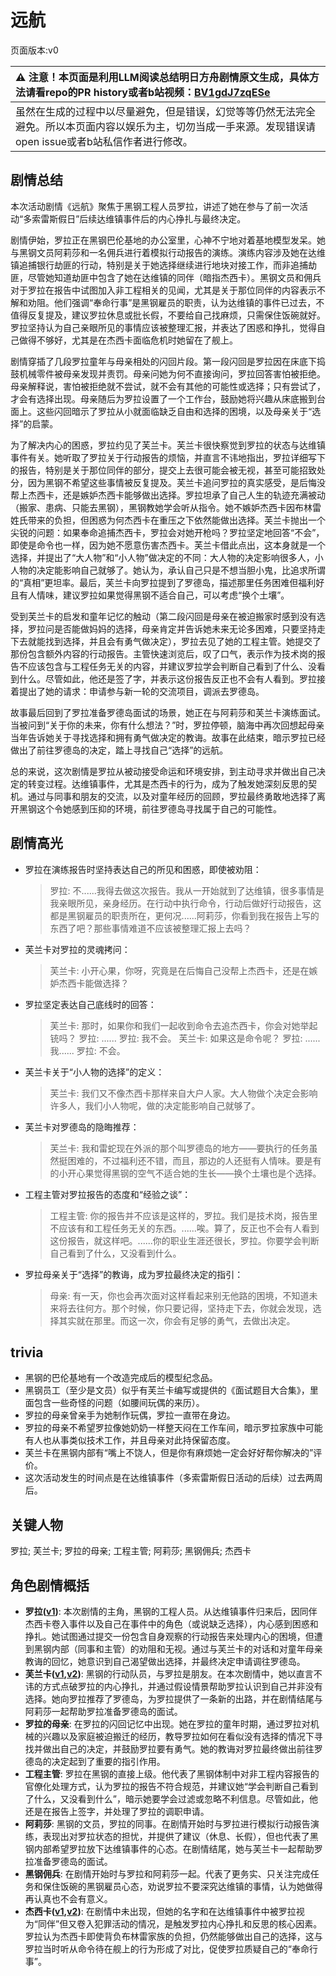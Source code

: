 # 远航
页面版本:v0
 

| :warning: 注意！本页面是利用LLM阅读总结明日方舟剧情原文生成，具体方法请看repo的PR history或者b站视频：[BV1gdJ7zqESe](https://www.bilibili.com/video/BV1gdJ7zqESe/)         |
|:----------------------------|
| 虽然在生成的过程中以尽量避免，但是错误，幻觉等等仍然无法完全避免。所以本页面内容以娱乐为主，切勿当成一手来源。发现错误请open issue或者b站私信作者进行修改。|



## 剧情总结
本次活动剧情《远航》聚焦于黑钢工程人员罗拉，讲述了她在参与了前一次活动“多索雷斯假日”后续达维镇事件后的内心挣扎与最终决定。

剧情伊始，罗拉正在黑钢巴伦基地的办公室里，心神不宁地对着基地模型发呆。她与黑钢文员阿莉莎和一名佣兵进行着模拟行动报告的演练。演练内容涉及她在达维镇追捕银行劫匪的行动，特别是关于她选择继续进行地块对接工作，而非追捕劫匪，尽管她知道劫匪中包含了她在达维镇的同伴（暗指杰西卡）。黑钢文员和佣兵对于罗拉在报告中试图加入非工程相关的见闻，尤其是关于那位同伴的内容表示不解和劝阻。他们强调“奉命行事”是黑钢雇员的职责，认为达维镇的事件已过去，不值得反复提及，建议罗拉休息或批长假，不要给自己找麻烦，只需保住饭碗就好。罗拉坚持认为自己亲眼所见的事情应该被整理汇报，并表达了困惑和挣扎，觉得自己做得不够好，尤其是在杰西卡面临危机时她留在了舰上。

剧情穿插了几段罗拉童年与母亲相处的闪回片段。第一段闪回是罗拉因在床底下捣鼓机械零件被母亲发现并责罚。母亲问她为何不直接询问，罗拉回答害怕被拒绝。母亲解释说，害怕被拒绝就不尝试，就不会有其他的可能性或选择；只有尝试了，才会有选择出现。母亲随后为罗拉设置了一个工作台，鼓励她将兴趣从床底搬到台面上。这些闪回暗示了罗拉从小就面临缺乏自由和选择的困境，以及母亲关于“选择”的启蒙。

为了解决内心的困惑，罗拉约见了芙兰卡。芙兰卡很快察觉到罗拉的状态与达维镇事件有关。她听取了罗拉关于行动报告的烦恼，并直言不讳地指出，罗拉详细写下的报告，特别是关于那位同伴的部分，提交上去很可能会被无视，甚至可能招致处分，因为黑钢不希望这些事情被反复提及。芙兰卡追问罗拉的真实感受，是后悔没帮上杰西卡，还是嫉妒杰西卡能够做出选择。罗拉坦承了自己人生的轨迹充满被动（搬家、患病、只能去黑钢），黑钢教她学会听从指令。她不嫉妒杰西卡因布林雷姓氏带来的负担，但困惑为何杰西卡在重压之下依然能做出选择。芙兰卡抛出一个尖锐的问题：如果奉命追捕杰西卡，罗拉会对她开枪吗？罗拉坚定地回答“不会”，即使是命令也一样，因为她不愿意伤害杰西卡。芙兰卡借此点出，这本身就是一个选择，并提出了“大人物”和“小人物”做决定的不同：大人物的决定影响很多人，小人物的决定能影响自己就够了。她认为，承认自己只是不想当胆小鬼，比追求所谓的“真相”更坦率。最后，芙兰卡向罗拉提到了罗德岛，描述那里任务困难但福利好且有人情味，建议罗拉如果觉得黑钢不适合自己，可以考虑“换个土壤”。

受到芙兰卡的启发和童年记忆的触动（第二段闪回是母亲在被迫搬家时感到没有选择，罗拉问是否能做妈妈的选择，母亲肯定并告诉她未来无论多困难，只要坚持走下去就能找到选择，并且会有勇气做决定），罗拉去见了她的工程主管。她提交了那份包含额外内容的行动报告。主管快速浏览后，叹了口气，表示作为技术岗的报告不应该包含与工程任务无关的内容，并建议罗拉学会判断自己看到了什么、没看到什么。尽管如此，他还是签了字，并表示这份报告反正也不会有人看到。罗拉接着提出了她的请求：申请参与新一轮的交流项目，调派去罗德岛。

故事最后回到了罗拉准备罗德岛面试的场景，她正在与阿莉莎和芙兰卡演练面试。当被问到“关于你的未来，你有什么想法？”时，罗拉停顿，脑海中再次回想起母亲当年告诉她关于寻找选择和拥有勇气做决定的教诲。故事在此结束，暗示罗拉已经做出了前往罗德岛的决定，踏上寻找自己“选择”的远航。

总的来说，这次剧情是罗拉从被动接受命运和环境安排，到主动寻求并做出自己决定的转变过程。达维镇事件，尤其是杰西卡的行为，成为了触发她深刻反思的契机。通过与同事和朋友的交流，以及对童年经历的回顾，罗拉最终勇敢地选择了离开黑钢这个令她感到压抑的环境，前往罗德岛寻找属于自己的可能性。
## 剧情高光
*   罗拉在演练报告时坚持表达自己的所见和困惑，即使被劝阻：
    > 罗拉: 不......我得去做这次报告。我从一开始就到了达维镇，很多事情是我亲眼所见，亲身经历。在行动中执行命令，行动后做好行动报告，这都是黑钢雇员的职责所在，更何况......阿莉莎，你看到我在报告上写的东西了吧？那些事情难道不应该被整理汇报上去吗？
*   芙兰卡对罗拉的灵魂拷问：
    > 芙兰卡: 小开心果，你呀，究竟是在后悔自己没帮上杰西卡，还是在嫉妒杰西卡能做选择？
*   罗拉坚定表达自己底线时的回答：
    > 芙兰卡: 那时，如果你和我们一起收到命令去追杰西卡，你会对她举起铳吗？
    > 罗拉: ......
    > 罗拉: 我不会。
    > 芙兰卡: 如果这是命令呢？
    > 罗拉: ......我......
    > 罗拉: 不会。
*   芙兰卡关于“小人物的选择”的定义：
    > 芙兰卡: 我们又不像杰西卡那样来自大户人家。大人物做个决定会影响许多人，我们小人物呢，做的决定能影响自己就够了。
*   芙兰卡对罗德岛的隐晦推荐：
    > 芙兰卡: 我和雷蛇现在外派的那个叫罗德岛的地方——要执行的任务虽然挺困难的，不过福利还不错，而且，那边的人还挺有人情味。要是有的小开心果觉得黑钢的空气不适合她的生长——换个土壤也是个选择。
*   工程主管对罗拉报告的态度和“经验之谈”：
    > 工程主管: 你的报告并不应该是这样的，罗拉。我们是技术岗，报告里不应该有和工程任务无关的东西。......唉。算了，反正也不会有人看到这份报告，就这样吧。......你的职业生涯还很长，罗拉。你要学会判断自己看到了什么，又没看到什么。
*   罗拉母亲关于“选择”的教诲，成为罗拉最终决定的指引：
    > 母亲: 有一天，你也会再次面对这样看起来别无他路的困境，不知道未来将去往何方。那个时候，你只要记得，坚持走下去，你就会发现，选择其实就在那里。而这一次，你会有足够的勇气，去做出决定。
## trivia
*   黑钢的巴伦基地有一个改造完成后的模型纪念品。
*   黑钢员工（至少是文员）似乎有芙兰卡编写或提供的《面试题目大合集》，里面包含一些奇怪的问题（如腰间玩偶的来历）。
*   罗拉的母亲曾亲手为她制作玩偶，罗拉一直带在身边。
*   罗拉的母亲不希望罗拉像她奶奶一样整天闷在工作车间，暗示罗拉家族中可能有人也从事类似技术工作，并且母亲对此持保留态度。
*   芙兰卡在黑钢内部有“嘴上不饶人，但是你有麻烦她一定会好好帮你解决的”评价。
*   这次活动发生的时间点是在达维镇事件（多索雷斯假日活动的后续）过去两周后。
## 关键人物
罗拉; 芙兰卡; 罗拉的母亲; 工程主管; 阿莉莎; 黑钢佣兵; 杰西卡
## 角色剧情概括
-   **罗拉([v1](../chars/extended_char_luo_la.md))**: 本次剧情的主角，黑钢的工程人员。从达维镇事件归来后，因同伴杰西卡卷入事件以及自己在事件中的角色（或说缺乏选择），内心感到困惑和挣扎。她试图通过提交一份包含自身观察的行动报告来处理内心的困境，但遭到黑钢内部（同事和主管）的劝阻和无视。通过与芙兰卡的对话和对童年母亲教诲的回忆，她意识到自己渴望做出选择，并最终决定申请调往罗德岛。
-   **芙兰卡([v1](../chars/char_106_franka.md),[v2](../char_v3/char_106_franka.md))**: 黑钢的行动队员，与罗拉是朋友。在本次剧情中，她以直言不讳的方式点破罗拉的内心挣扎，并通过假设情景帮助罗拉认识到自己并非没有选择。她向罗拉推荐了罗德岛，为罗拉提供了一条新的出路，并在剧情结尾与阿莉莎一起帮助罗拉准备罗德岛的面试。
-   **罗拉的母亲**: 在罗拉的闪回记忆中出现。她在罗拉的童年时期，通过罗拉对机械的兴趣以及家庭被迫搬迁的经历，教导罗拉如何在看似没有选择的情况下寻找并做出自己的决定，并鼓励罗拉要有勇气。她的教诲对罗拉最终做出前往罗德岛的决定起到了重要的指引作用。
-   **工程主管**: 罗拉在黑钢的直接上级。他代表了黑钢体制中对非工程内容报告的官僚化处理方式，认为罗拉的报告不符合规范，并建议她“学会判断自己看到了什么，又没看到什么”，暗示她要学会过滤或忽略不利信息。尽管如此，他还是在报告上签字，并处理了罗拉的调职申请。
-   **阿莉莎**: 黑钢的文员，罗拉的同事。在剧情开始时与罗拉进行模拟行动报告演练，表现出对罗拉状态的担忧，并提供了建议（休息、长假），但也代表了黑钢内部希望罗拉放下达维镇事件的心态。在剧情结尾，她与芙兰卡一起帮助罗拉准备罗德岛的面试。
-   **黑钢佣兵**: 在剧情开始时与罗拉和阿莉莎一起。代表了更务实、只关注完成任务和保住饭碗的黑钢雇员心态，劝说罗拉不要深究达维镇的事情，认为她做得再认真也不会有意义。
-   **杰西卡([v1](../chars/char_235_jesica.md),[v2](../char_v3/char_235_jesica.md))**: 在剧情中未出现，但她的名字和在达维镇事件中被罗拉视为“同伴”但又卷入犯罪活动的情况，是触发罗拉内心挣扎和反思的核心因素。罗拉认为杰西卡即使背负布林雷家族的负担，仍然能够做出自己的选择，这与罗拉当时听从命令待在舰上的行为形成了对比，促使罗拉质疑自己的“奉命行事”。